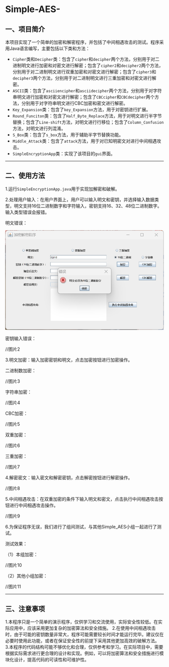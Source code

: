 # Simple-AES-
一、项目简介
-------
本项目实现了一个简单的加密和解密程序，并包括了中间相遇攻击的测试。程序采用Java语言编写，主要包括以下类和方法：

* `Cipher`类和`Decipher`类：包含了`cipher`和`decipher`两个方法，分别用于对二进制明文进行加密和对密文进行解密；包含了`cipher2`和`decipher2`两个方法，分别用于对二进制明文进行双重加密和对密文进行解密；包含了`cipher3`和`decipher3`两个方法，分别用于对二进制明文进行三重加密和对密文进行解密。
* `ASCII`类：包含了`asciiencipher`和`asciidecipher`两个方法，分别用于对字符串明文进行加密和对密文进行解密；包含了`CBCcipher`和`CBCdecipher`两个方法，分别用于对字符串明文进行CBC加密和密文进行解密。
* `Key_Expansion`类：包含了`key_Expansion`方法，用于对密钥进行扩展。
* `Round_Funciton`类：包含了`Half_Byte_Replace`方法，用于对明文进行半字节替换；包含了`Line-shift`方法，对明文进行行移位；包含了`Column_Confusion`方法，对明文进行列混淆。
* `S_Box`类：包含了`s_box`方法，用于辅助半字节替换功能。
* `Middle_Attack`类：包含了`attack`方法，用于对已知明密文对进行中间相遇攻击。
* `SimpleEncryptionApp`类：实现了该项目的`gui`界面。
-------
二、使用方法
-------
1.运行`SimpleEncryptionApp.java`用于实现加解密和破解。

2.处理用户输入：在用户界面上，用户可以输入明文和密钥，并选择输入数据类型，明文支持16位二进制数字和字符输入，密钥支持16、32、48位二进制数字。输入类型错误会报错。

明文错误：

![](image/photo1.png)

密钥输入错误：

//图片2

3.明文加密：输入加密密钥和明文，点击加密按钮进行加密操作。

二进制数加密：

//图片3

字符串加密：

//图片4

CBC加密：

//图片5

双重加密：

//图片6

三重加密：

//图片7

4.解密密文：输入密文和解密密钥，点击解密按钮进行解密操作。

//图片8

5.中间相遇攻击：在双重加密的条件下输入明文和密文，点击执行中间相遇攻击按钮进行中间相遇攻击操作。

//图片9

6.为保证程序无误，我们进行了组间测试，与其他Simple_AES小组一起进行了测试。

测试效果： 

（1）本组加密：

//图片10

（2）其他小组加密：

//图片11

-------
三、注意事项
-------
1.本程序只是一个简单的演示程序，仅供学习和交流使用，实际安全性较低。在实际应用中，应该采用更加复杂的加密算法和安全措施。
2.在使用中间相遇攻击时，由于可能的密钥数量非常大，程序可能需要较长时间才能运行完毕。建议仅在必要时使用此功能，或者在保证安全性的前提下采用其他更加高效的破解方法。
3.本程序的代码结构可能不够优化和合理，仅供参考和学习。在实际项目中，需要根据实际需求进行更合理的设计和实现。例如，可以将加密算法和安全措施进行模块化设计，提高代码的可读性和可维护性。


